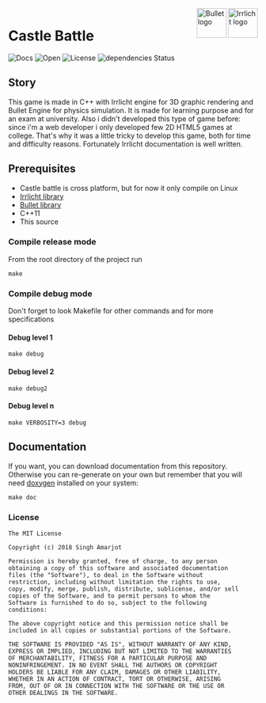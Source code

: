 <a href="http://irrlicht.sourceforge.net/">
    <img src="http://irrlicht.sourceforge.net/images/irrlicht_logo.png" alt="Irrlicht logo" title="Irrlicht" align="right" height="60" />
</a>
<a href="http://bulletphysics.org/wordpress/">
    <img src="http://bulletphysics.org/wordpress/wp-content/themes/atahualpa333/images/bullet_logo-210-86.png" alt="Bullet logo" title="Bullet" align="right" height="60" />
</a>

# Castle Battle

![Docs](https://img.shields.io/badge/docs-99%25-blue.svg) ![Open](https://camo.githubusercontent.com/2091d99fb3b1ea0dcacb2ce564d5a3fc099c9ee7/68747470733a2f2f6261646765732e66726170736f66742e636f6d2f6f732f76322f6f70656e2d736f757263652e7376673f763d313032)
![License](https://img.shields.io/github/license/mashape/apistatus.svg)
![dependencies Status](https://david-dm.org/boennemann/badges/status.svg)
## Story
This game is made in C++ with Irrlicht engine for 3D graphic rendering and Bullet Engine for physics simulation. It is made for learning purpose and for an exam at university. Also i didn't developed this type of game before: since i'm a web developer i only developed few 2D HTML5 games at college. That's why it was a little tricky to develop this game, both for time and difficulty reasons. Fortunately Irrlicht documentation is well written.
## Prerequisites
* Castle battle is cross platform, but for now it only compile on Linux
* [Irrlicht library](http://irrlicht.sourceforge.net)
* [Bullet library](http://bulletphysics.org/wordpress)
* C++11
* This source

### Compile release mode
From the root directory of the project run
```
make
```
### Compile debug mode
Don't forget to look Makefile for other commands and for more specifications
#### Debug level 1
```
make debug
```
#### Debug level 2
```
make debug2
```
#### Debug level n
```
make VERBOSITY=3 debug
```
## Documentation
If you want, you can download documentation from this repository.
Otherwise you can re-generate on your own but remember that you will need [doxygen](http://www.stack.nl/~dimitri/doxygen/index.html) installed on your system:
```
make doc
```
### License
```
The MIT License

Copyright (c) 2018 Singh Amarjot

Permission is hereby granted, free of charge, to any person
obtaining a copy of this software and associated documentation
files (the "Software"), to deal in the Software without
restriction, including without limitation the rights to use,
copy, modify, merge, publish, distribute, sublicense, and/or sell
copies of the Software, and to permit persons to whom the
Software is furnished to do so, subject to the following
conditions:

The above copyright notice and this permission notice shall be
included in all copies or substantial portions of the Software.

THE SOFTWARE IS PROVIDED "AS IS", WITHOUT WARRANTY OF ANY KIND,
EXPRESS OR IMPLIED, INCLUDING BUT NOT LIMITED TO THE WARRANTIES
OF MERCHANTABILITY, FITNESS FOR A PARTICULAR PURPOSE AND
NONINFRINGEMENT. IN NO EVENT SHALL THE AUTHORS OR COPYRIGHT
HOLDERS BE LIABLE FOR ANY CLAIM, DAMAGES OR OTHER LIABILITY,
WHETHER IN AN ACTION OF CONTRACT, TORT OR OTHERWISE, ARISING
FROM, OUT OF OR IN CONNECTION WITH THE SOFTWARE OR THE USE OR
OTHER DEALINGS IN THE SOFTWARE.
```
